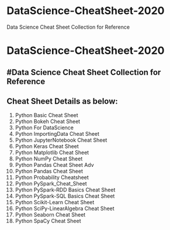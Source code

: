 # DataScience-CheatSheet-2020
Data Science Cheat Sheet Collection for Reference
# DataScience-CheatSheet-2020
#Data Science Cheat Sheet Collection for Reference
------------------------------------------------------
Cheat Sheet Details as below:
------------------------------
1)	Python Basic Cheat Sheet
2)	Python Bokeh Cheat Sheet
3)	Python For DataScience
4)	Python ImportingData Cheat Sheet
5)	Python JupyterNotebook Cheat Sheet
6)	Python Keras Cheat Sheet
7)	Python Matplotlib Cheat Sheet
8)	Python NumPy Cheat Sheet
9)	Python Pandas Cheat Sheet Adv
10)	Python Pandas Cheat Sheet
11)	Python Probability Cheatsheet
12)	Python PySpark_Cheat_Sheet
13)	Python PySpark-RDD Basics Cheat Sheet
14)	Python PySpark-SQL Basics Cheat Sheet
15)	Python Scikit-Learn Cheat Sheet
16)	Python SciPy-LinearAlgebra Cheat Sheet
17)	Python Seaborn Cheat Sheet
18)	Python SpaCy Cheat Sheet
